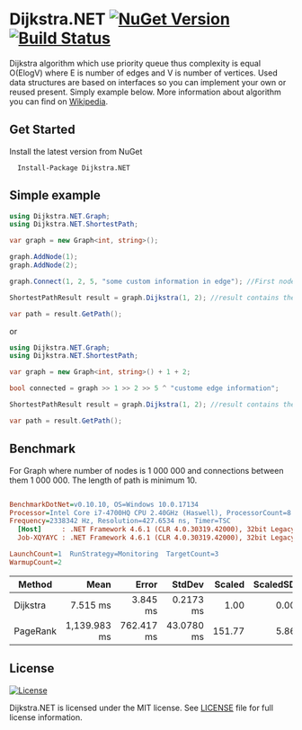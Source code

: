 # Dijkstra.NET [![NuGet Version](https://img.shields.io/badge/Dijkstra.NET-1.2.1-blue.svg)](https://www.nuget.org/packages/Dijkstra.NET)  [![Build Status](https://travis-ci.com/matiii/Dijkstra.NET.svg?branch=master)](https://travis-ci.com/matiii/Dijkstra.NET)

Dijkstra algorithm which use priority queue thus complexity is equal O(ElogV) where E is number of edges and V is number of vertices. Used data structures are based on interfaces so you can implement your own or reused present. Simply example below. More information about algorithm you can find on [Wikipedia](https://en.wikipedia.org/wiki/Dijkstra%27s_algorithm).

## Get Started
Install the latest version from NuGet

```
  Install-Package Dijkstra.NET
```

## Simple example

```c#
using Dijkstra.NET.Graph;
using Dijkstra.NET.ShortestPath;

var graph = new Graph<int, string>();

graph.AddNode(1);
graph.AddNode(2);

graph.Connect(1, 2, 5, "some custom information in edge"); //First node has key equal 1

ShortestPathResult result = graph.Dijkstra(1, 2); //result contains the shortest path

var path = result.GetPath();
```
or

```c#
using Dijkstra.NET.Graph;
using Dijkstra.NET.ShortestPath;

var graph = new Graph<int, string>() + 1 + 2;

bool connected = graph >> 1 >> 2 >> 5 ^ "custome edge information"; 

ShortestPathResult result = graph.Dijkstra(1, 2); //result contains the shortest path

var path = result.GetPath();
```

## Benchmark

For Graph where number of nodes is 1 000 000 and connections between them 1 000 000. The length of path is minimum 10.

``` ini

BenchmarkDotNet=v0.10.10, OS=Windows 10.0.17134
Processor=Intel Core i7-4700HQ CPU 2.40GHz (Haswell), ProcessorCount=8
Frequency=2338342 Hz, Resolution=427.6534 ns, Timer=TSC
  [Host]     : .NET Framework 4.6.1 (CLR 4.0.30319.42000), 32bit LegacyJIT-v4.7.3260.0
  Job-XQYAYC : .NET Framework 4.6.1 (CLR 4.0.30319.42000), 32bit LegacyJIT-v4.7.3260.0

LaunchCount=1  RunStrategy=Monitoring  TargetCount=3  
WarmupCount=2  

```
|                     Method |         Mean |      Error |     StdDev | Scaled | ScaledSD |      Gen 0 |      Gen 1 |   Allocated |
|--------------------------- |-------------:|-----------:|-----------:|-------:|---------:|-----------:|-----------:|------------:|
| Dijkstra |     7.515 ms |   3.845 ms |  0.2173 ms |   1.00 |     0.00 |          - |          - |       48 KB |
| PageRank | 1,139.983 ms | 762.417 ms | 43.0780 ms | 151.77 |     5.86 | 40000 | 40000 | 272365.8 KB |


## License

[![License](https://img.shields.io/badge/license-MIT-blue.svg?style=plastic)](https://github.com/matiii/Dijkstra.NET/blob/master/LICENSE)

Dijkstra.NET is licensed under the MIT license. See [LICENSE](LICENSE) file for full license information.
